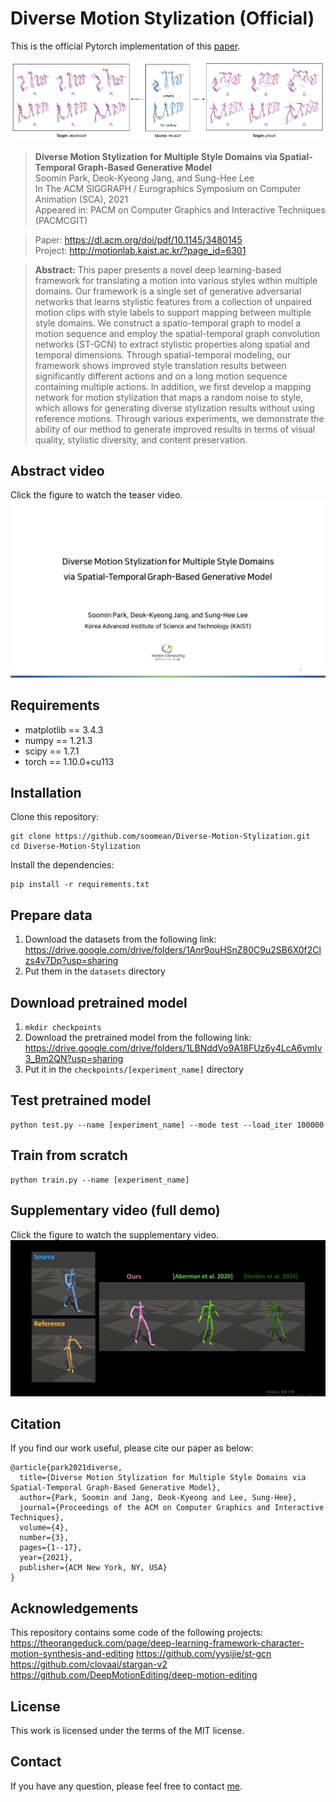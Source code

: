 # Diverse Motion Stylization (Official)
This is the official Pytorch implementation of this [paper](https://dl.acm.org/doi/pdf/10.1145/3480145).

![teaser](./image/teaser.png)

> **Diverse Motion Stylization for Multiple Style Domains via Spatial-Temporal Graph-Based Generative Model** \
> Soomin Park, Deok-Kyeong Jang, and Sung-Hee Lee \
> In The ACM SIGGRAPH / Eurographics Symposium on Computer Animation (SCA), 2021 \
> Appeared in: PACM on Computer Graphics and Interactive Techniques (PACMCGIT)

> Paper: https://dl.acm.org/doi/pdf/10.1145/3480145 \
> Project: http://motionlab.kaist.ac.kr/?page_id=6301

>**Abstract:** This paper presents a novel deep learning-based framework for translating a motion into various styles within multiple domains. Our framework is a single set of generative adversarial networks that learns stylistic features from a collection of unpaired motion clips with style labels to support mapping between multiple style domains. We construct a spatio-temporal graph to model a motion sequence and employ the spatial-temporal graph convolution networks (ST-GCN) to extract stylistic properties along spatial and temporal dimensions. Through spatial-temporal modeling, our framework shows improved style translation results between significantly different actions and on a long motion sequence containing multiple actions. In addition, we first develop a mapping network for motion stylization that maps a random noise to style, which allows for generating diverse stylization results without using reference motions. Through various experiments, we demonstrate the ability of our method to generate improved results in terms of visual quality, stylistic diversity, and content preservation.

## Abstract video
Click the figure to watch the teaser video. \
[![abstract](./image/abstract.jpg)](https://www.youtube.com/watch?v=iT9P0B8UpFs)

## Requirements
- matplotlib == 3.4.3
- numpy == 1.21.3
- scipy == 1.7.1
- torch == 1.10.0+cu113

## Installation
Clone this repository:
```
git clone https://github.com/soomean/Diverse-Motion-Stylization.git
cd Diverse-Motion-Stylization
```
Install the dependencies:
```
pip install -r requirements.txt
``` 

## Prepare data
1. Download the datasets from the following link: https://drive.google.com/drive/folders/1Anr9ouHSnZ80C9u2SB6X0f2Clzs4v7Dp?usp=sharing
2. Put them in the `datasets` directory

## Download pretrained model
1. `mkdir checkpoints`
2. Download the pretrained model from the following link: https://drive.google.com/drive/folders/1LBNddVo9A18FUz6y4LcA6vmIv3_Bm2QN?usp=sharing
3. Put it in the `checkpoints/[experiment_name]` directory

## Test pretrained model
```
python test.py --name [experiment_name] --mode test --load_iter 100000
```

## Train from scratch
```
python train.py --name [experiment_name]
```

## Supplementary video (full demo)
Click the figure to watch the supplementary video. \
[![supp](./image/supp.jpg)](https://youtu.be/2JPxMr6w3rM)

## Citation
If you find our work useful, please cite our paper as below:
```
@article{park2021diverse,
  title={Diverse Motion Stylization for Multiple Style Domains via Spatial-Temporal Graph-Based Generative Model},
  author={Park, Soomin and Jang, Deok-Kyeong and Lee, Sung-Hee},
  journal={Proceedings of the ACM on Computer Graphics and Interactive Techniques},
  volume={4},
  number={3},
  pages={1--17},
  year={2021},
  publisher={ACM New York, NY, USA}
}
```

## Acknowledgements
This repository contains some code of the following projects: \
https://theorangeduck.com/page/deep-learning-framework-character-motion-synthesis-and-editing
https://github.com/yysijie/st-gcn \
https://github.com/clovaai/stargan-v2 \
https://github.com/DeepMotionEditing/deep-motion-editing

## License
This work is licensed under the terms of the MIT license.

## Contact
If you have any question, please feel free to contact [me](sumny@kaist.ac.kr).